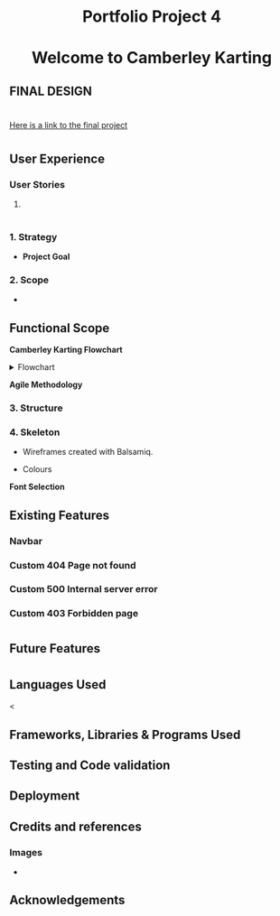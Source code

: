 <h1 align=center>Portfolio Project 4</h1>

<h1 align=center>Welcome to Camberley Karting</h1>

## FINAL DESIGN

#

[Here is a link to the final project]()

#

## User Experience

### User Stories

1.

#

### 1. Strategy

- **Project Goal**

### 2. Scope

-

## Functional Scope

**Camberley Karting Flowchart**

<details>
<summary>Flowchart</summary>
<br>

![MRI Flowchart]()

</details>

**Agile Methodology**

### 3. Structure

### 4. Skeleton

- Wireframes created with Balsamiq. <br>

* Colours

**Font Selection**

## Existing Features

### **Navbar**

### **Custom 404 Page not found**

### **Custom 500 Internal server error**

### **Custom 403 Forbidden page**

#

## Future Features

#

## Languages Used

<

## Frameworks, Libraries & Programs Used

## Testing and Code validation

## Deployment

## Credits and references

### Images

-

## Acknowledgements
